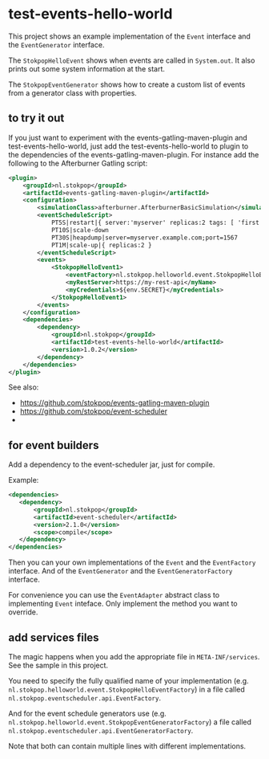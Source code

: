 # test-events-hello-world

This project shows an example implementation of the `Event` interface
and the `EventGenerator` interface.

The `StokpopHelloEvent` shows when events are called in `System.out`.
It also prints out some system information at the start.

The `StokpopEventGenerator` shows how to create a custom list of events from
a generator class with properties.

## to try it out

If you just want to experiment with the events-gatling-maven-plugin and test-events-hello-world,
just add the test-events-hello-world to plugin to the dependencies of the events-gatling-maven-plugin.
For instance add the following to the Afterburner Gatling script:

```xml 
<plugin>
    <groupId>nl.stokpop</groupId>
    <artifactId>events-gatling-maven-plugin</artifactId>
    <configuration>
        <simulationClass>afterburner.AfterburnerBasicSimulation</simulationClass>
        <eventScheduleScript>
            PT5S|restart|{ server:'myserver' replicas:2 tags: [ 'first', 'second' ] }
            PT10S|scale-down
            PT30S|heapdump|server=myserver.example.com;port=1567
            PT1M|scale-up|{ replicas:2 }
        </eventScheduleScript>
        <events>
            <StokpopHelloEvent1>
                <eventFactory>nl.stokpop.helloworld.event.StokpopHelloEventFactory</eventFactory>
                <myRestServer>https://my-rest-api</myName>
                <myCredentials>${env.SECRET}</myCredentials>
            </StokpopHelloEvent1>
        </events>
    </configuration>
    <dependencies>
        <dependency>
            <groupId>nl.stokpop</groupId>
            <artifactId>test-events-hello-world</artifactId>
            <version>1.0.2</version>
        </dependency>
    </dependencies>
</plugin>
```

See also: 
* https://github.com/stokpop/events-gatling-maven-plugin
* https://github.com/stokpop/event-scheduler
*  

## for event builders

Add a dependency to the event-scheduler jar, just for compile.

Example:

```xml
<dependencies>
   <dependency>
       <groupId>nl.stokpop</groupId>
       <artifactId>event-scheduler</artifactId>
       <version>2.1.0</version>
       <scope>compile</scope>
   </dependency>
</dependencies>
```

Then you can your own implementations of the `Event` and the `EventFactory` interface.
And of the `EventGenerator` and the `EventGeneratorFactory` interface.

For convenience you can use the `EventAdapter` abstract class 
to implementing `Event` inteface. Only implement the method you want to override.

## add services files                               

The magic happens when you add the appropriate file
in `META-INF/services`. See the sample in this project.

You need to specify the fully qualified name of your implementation
(e.g. `nl.stokpop.helloworld.event.StokpopHelloEventFactory`) 
in a file called `nl.stokpop.eventscheduler.api.EventFactory`. 

And for the event schedule generators use
(e.g. `nl.stokpop.helloworld.event.StokpopEventGeneratorFactory`) 
a file called `nl.stokpop.eventscheduler.api.EventGeneratorFactory`.

Note that both can contain multiple lines with different implementations.
 
